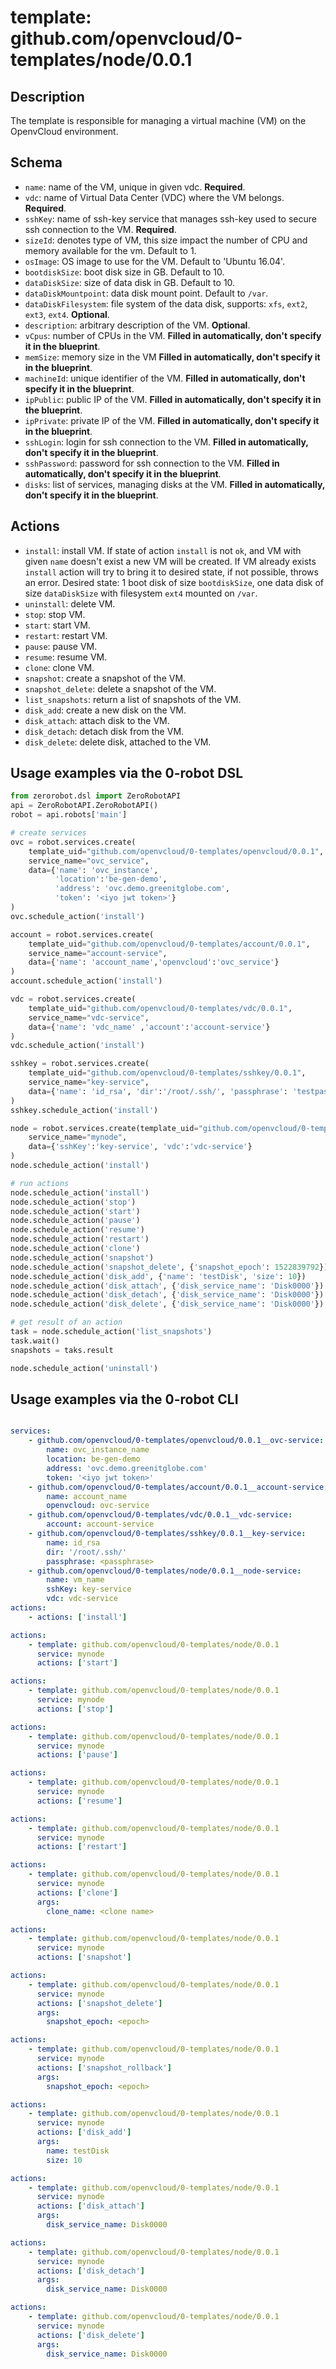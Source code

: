 # template: github.com/openvcloud/0-templates/node/0.0.1

## Description

The template is responsible for managing a virtual machine (VM) on the OpenvCloud environment.

## Schema

- `name`: name of the VM, unique in given vdc. **Required**.
- `vdc`: name of Virtual Data Center (VDC) where the VM belongs. **Required**.
- `sshKey`: name of ssh-key service that manages ssh-key used to secure ssh connection to the VM. **Required**.
- `sizeId`: denotes type of VM, this size impact the number of CPU and memory available for the vm. Default to 1.
- `osImage`: OS image to use for the VM. Default to 'Ubuntu 16.04'.
- `bootdiskSize`: boot disk size in GB. Default to 10.
- `dataDiskSize`: size of data disk in GB. Default to 10.
- `dataDiskMountpoint`: data disk mount point. Default to `/var`.
- `dataDiskFilesystem`: file system of the data disk, supports: `xfs`, `ext2`, `ext3`, `ext4`. **Optional**.
- `description`: arbitrary description of the VM. **Optional**.
- `vCpus`: number of CPUs in the VM. **Filled in automatically, don't specify it in the blueprint**.
- `memSize`: memory size in the VM **Filled in automatically, don't specify it in the blueprint**.
- `machineId`: unique identifier of the VM. **Filled in automatically, don't specify it in the blueprint**.
- `ipPublic`: public IP of the VM. **Filled in automatically, don't specify it in the blueprint**.
- `ipPrivate`: private IP of the VM. **Filled in automatically, don't specify it in the blueprint**.
- `sshLogin`: login for ssh connection to the VM. **Filled in automatically, don't specify it in the blueprint**.
- `sshPassword`: password for ssh connection to the VM. **Filled in automatically, don't specify it in the blueprint**.
- `disks`: list of services, managing disks at the VM. **Filled in automatically, don't specify it in the blueprint**.

## Actions

- `install`: install VM. If state of action `install` is not `ok`, and VM with given `name` doesn't exist a new VM will be created. If VM already exists `install` action will try to bring it to desired state, if not possible, throws an error. Desired state: 1 boot disk of size `bootdiskSize`, one data disk of size `dataDiskSize` with filesystem `ext4` mounted on `/var`.
- `uninstall`: delete VM.
- `stop`: stop VM.
- `start`: start VM.
- `restart`: restart VM.
- `pause`: pause VM.
- `resume`: resume VM.
- `clone`: clone VM.
- `snapshot`: create a snapshot of the VM.
- `snapshot_delete`: delete a snapshot of the VM.
- `list_snapshots`: return a list of snapshots of the VM.
- `disk_add`: create a new disk on the VM.
- `disk_attach`: attach disk to the VM.
- `disk_detach`: detach disk from the VM.
- `disk_delete`: delete disk, attached to the VM.

## Usage examples via the 0-robot DSL

``` python
from zerorobot.dsl import ZeroRobotAPI
api = ZeroRobotAPI.ZeroRobotAPI()
robot = api.robots['main']

# create services
ovc = robot.services.create(
    template_uid="github.com/openvcloud/0-templates/openvcloud/0.0.1",
    service_name="ovc_service",
    data={'name': 'ovc_instance',
          'location':'be-gen-demo', 
          'address': 'ovc.demo.greenitglobe.com',
          'token': '<iyo jwt token>'}
)
ovc.schedule_action('install')

account = robot.services.create(
    template_uid="github.com/openvcloud/0-templates/account/0.0.1",
    service_name="account-service",
    data={'name': 'account_name','openvcloud':'ovc_service'}
)
account.schedule_action('install')

vdc = robot.services.create(
    template_uid="github.com/openvcloud/0-templates/vdc/0.0.1",
    service_name="vdc-service",
    data={'name': 'vdc_name' ,'account':'account-service'}
)
vdc.schedule_action('install')

sshkey = robot.services.create(
    template_uid="github.com/openvcloud/0-templates/sshkey/0.0.1",
    service_name="key-service",
    data={'name': 'id_rsa', 'dir':'/root/.ssh/', 'passphrase': 'testpassphrase'}
)
sshkey.schedule_action('install')

node = robot.services.create(template_uid="github.com/openvcloud/0-templates/node/0.0.1",
    service_name="mynode",
    data={'sshKey':'key-service', 'vdc':'vdc-service'}
)
node.schedule_action('install')

# run actions
node.schedule_action('install')
node.schedule_action('stop')
node.schedule_action('start')
node.schedule_action('pause')
node.schedule_action('resume')
node.schedule_action('restart')
node.schedule_action('clone')
node.schedule_action('snapshot')
node.schedule_action('snapshot_delete', {'snapshot_epoch': 1522839792})
node.schedule_action('disk_add', {'name': 'testDisk', 'size': 10})
node.schedule_action('disk_attach', {'disk_service_name': 'Disk0000'})
node.schedule_action('disk_detach', {'disk_service_name': 'Disk0000'})
node.schedule_action('disk_delete', {'disk_service_name': 'Disk0000'})

# get result of an action
task = node.schedule_action('list_snapshots')
task.wait()
snapshots = taks.result

node.schedule_action('uninstall')

```

## Usage examples via the 0-robot CLI

``` yaml

services:
    - github.com/openvcloud/0-templates/openvcloud/0.0.1__ovc-service:
        name: ovc_instance_name
        location: be-gen-demo
        address: 'ovc.demo.greenitglobe.com'
        token: '<iyo jwt token>'
    - github.com/openvcloud/0-templates/account/0.0.1__account-service:
        name: account_name
        openvcloud: ovc-service
    - github.com/openvcloud/0-templates/vdc/0.0.1__vdc-service:
        account: account-service
    - github.com/openvcloud/0-templates/sshkey/0.0.1__key-service:
        name: id_rsa
        dir: '/root/.ssh/'
        passphrase: <passphrase>
    - github.com/openvcloud/0-templates/node/0.0.1__node-service:
        name: vm_name
        sshKey: key-service
        vdc: vdc-service
actions:
    - actions: ['install']
```

``` yaml
actions:
    - template: github.com/openvcloud/0-templates/node/0.0.1
      service: mynode
      actions: ['start']
```

``` yaml
actions:
    - template: github.com/openvcloud/0-templates/node/0.0.1
      service: mynode
      actions: ['stop']
```

``` yaml
actions:
    - template: github.com/openvcloud/0-templates/node/0.0.1
      service: mynode
      actions: ['pause']
```

``` yaml
actions:
    - template: github.com/openvcloud/0-templates/node/0.0.1
      service: mynode
      actions: ['resume']
```

``` yaml
actions:
    - template: github.com/openvcloud/0-templates/node/0.0.1
      service: mynode
      actions: ['restart']
```

``` yaml
actions:
    - template: github.com/openvcloud/0-templates/node/0.0.1
      service: mynode
      actions: ['clone']
      args:
        clone_name: <clone name>
```

``` yaml
actions:
    - template: github.com/openvcloud/0-templates/node/0.0.1
      service: mynode
      actions: ['snapshot']
```

``` yaml
actions:
    - template: github.com/openvcloud/0-templates/node/0.0.1
      service: mynode
      actions: ['snapshot_delete']
      args:
        snapshot_epoch: <epoch>
```

``` yaml
actions:
    - template: github.com/openvcloud/0-templates/node/0.0.1
      service: mynode
      actions: ['snapshot_rollback']
      args:
        snapshot_epoch: <epoch>
```

``` yaml
actions:
    - template: github.com/openvcloud/0-templates/node/0.0.1
      service: mynode
      actions: ['disk_add']
      args:
        name: testDisk
        size: 10
```

``` yaml
actions:
    - template: github.com/openvcloud/0-templates/node/0.0.1
      service: mynode
      actions: ['disk_attach']
      args:
        disk_service_name: Disk0000
```

``` yaml
actions:
    - template: github.com/openvcloud/0-templates/node/0.0.1
      service: mynode
      actions: ['disk_detach']
      args:
        disk_service_name: Disk0000
```

``` yaml
actions:
    - template: github.com/openvcloud/0-templates/node/0.0.1
      service: mynode
      actions: ['disk_delete']
      args:
        disk_service_name: Disk0000
```